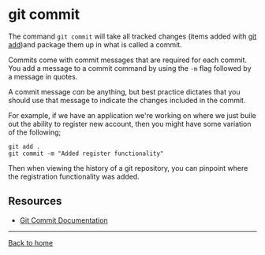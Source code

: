 # git commit

The command `git commit` will take all tracked changes (items added with [git add](./Add.md))and package them up in what is called a commit.

Commits come with commit messages that are required for each commit. You add a message to a commit command by using the `-m` flag followed by a message in quotes.

A commit message _can_ be anything, but best practice dictates that you should use that message to indicate the changes included in the commit. 

For example, if we have an application we're working on where we just buile out the ability to register new account, then you might have some variation of the following;
```
git add .
git commit -m "Added register functionality"
```
Then when viewing the history of a git repository, you can pinpoint where the registration functionality was added.

## Resources

- [Git Commit Documentation](https://git-scm.com/docs/git-commit)
---
[Back to home](./README.md)